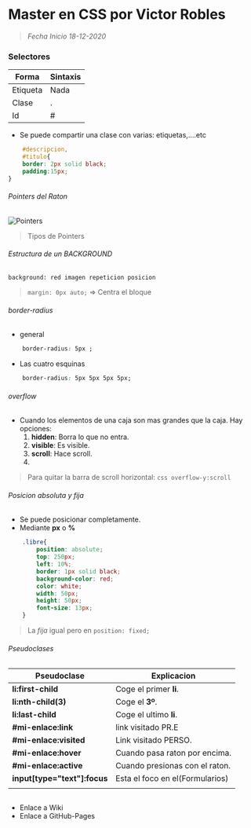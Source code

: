 # Master en CSS por Victor Robles

> *Fecha Inicio 18-12-2020*

### Selectores
|   Forma	|   Sintaxis	|
|---	|---	|
|   Etiqueta	|   Nada	|
|   Clase	|   .	|
|   Id	|   #	|


- Se puede compartir una clase con varias: etiquetas,....etc
```css
    #descripcion,
    #titulo{
    border: 2px solid black;
    padding:15px;
}
```   

###### Pointers del Raton
![Pointers](Apuntes/ImagenesApoyo/PointersEnCSS.jpg)      
> Tipos de Pointers


###### Estructura de un BACKGROUND
`background: red imagen repeticion posicion`


> `margin: 0px auto;` => Centra el bloque


###### border-radius   

- general
```css
    border-radius: 5px ;
```
- Las cuatro esquinas
```css
    border-radius: 5px 5px 5px 5px;
```

###### overflow

- Cuando los elementos de una caja son mas grandes que la caja. Hay opciones:
    1. **hidden**: Borra lo que no entra.
    2. **visible**: Es visible.
    3. **scroll**: Hace scroll.
    4. 

> Para quitar la barra de scroll horizontal:
        ```css
        overflow-y:scroll
        ```

###### Posicion absoluta y fija

- Se puede posicionar completamente.
- Mediante **px** o **%**
```css
    .libre{
        position: absolute;
        top: 250px;
        left: 10%;
        border: 1px solid black;
        background-color: red;
        color: white;
        width: 50px;
        height: 50px;
        font-size: 13px;
    }

```
> La *fija* igual pero en `position: fixed;`



###### Pseudoclases

|   Pseudoclase	|   Explicacion	|
|---	|---	|
|   **li:first-child**	|   Coge el primer **li**.	|
|   **li:nth-child(3)**	|   Coge el **3º**.	|
|   **li:last-child**	|   Coge el ultimo **li**.	|
|   **#mi-enlace:link**	|   link visitado PR.E	|
|   **#mi-enlace:visited**	|   Link visitado PERSO.	|
|   **#mi-enlace:hover**	|   Cuando pasa raton por encima.	|
|   **#mi-enlace:active**	|   Cuando presionas con el raton.	|
|   **input[type="text"]:focus**	|   Esta el foco en el(Formularios)	|
|   	|   	|












```css

```
- Enlace a Wiki
- Enlace a GitHub-Pages
